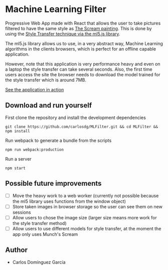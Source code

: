 # Machine Learning Filter

Progressive Web App made with React that allows the user to take pictures filtered to have the same style as [The Scream painting](https://en.wikipedia.org/wiki/The_Scream). This is done by using the [Style Transfer technique via the ml5.js library](https://ml5js.org/docs/StyleTransfer).

The ml5.js library allows us to use, in a very abstract way, Machine Learning algorithms in the clients browsers, which is perfect for an offline capable application.

However, note that this application is very performance heavy and even on a laptop the style transfer can take several seconds. Also, the first time users access the site the browser needs to download the model trained for the style transfer which is around 7MB.

[See the application in action](https://carlosdg.github.io/MLFilter/public)

## Download and run yourself

First clone the repository and install the development dependencies

```
git clone https://github.com/carlosdg/MLFilter.git && cd MLFilter && npm install
```

Run webpack to generate a bundle from the scripts

```
npm run webpack:production
```

Run a server

```
npm start
```

## Possible future improvements

- [ ] Move the heavy work to a web worker (currently not possible because the ml5 library uses functions from the window object)
- [ ] Store taken images in browser storage so the user can see them on new sessions
- [ ] Allow users to chose the image size (larger size means more work for the style transfer method)
- [ ] Allow users to use different models for style transfer, at the moment the app only uses Munch's Scream

## Author

- Carlos Domínguez García